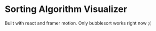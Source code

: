 # Sorting Algorithm Visualizer
Built with react and framer motion.
Only bubblesort works right now ;(
